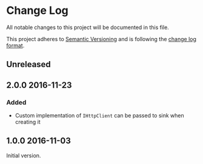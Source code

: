 # Change Log

All notable changes to this project will be documented in this file.

This project adheres to [Semantic Versioning](http://semver.org/) and is following the [change log format](https://github.com/olivierlacan/keep-a-changelog).

## Unreleased

## 2.0.0 2016-11-23

### Added

- Custom implementation of `IHttpClient` can be passed to sink when creating it

## 1.0.0 2016-11-03

Initial version.